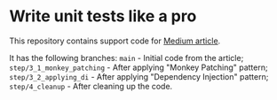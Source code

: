 # Write unit tests like a pro

This repository contains support code for [Medium article](https://ikhrustalev.medium.com/write-unit-tests-like-a-pro-752b3400d).

It has the following branches:
`main` - Initial code from the article;
`step/3_1_monkey_patching` - After applying "Monkey Patching" pattern;
`step/3_2_applying_di` - After applying "Dependency Injection" pattern;
`step/4_cleanup` - After cleaning up the code.
